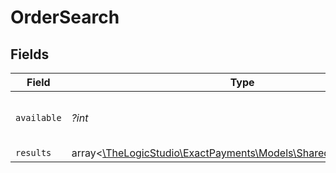# OrderSearch


## Fields

| Field                                                                                                    | Type                                                                                                     | Required                                                                                                 | Description                                                                                              |
| -------------------------------------------------------------------------------------------------------- | -------------------------------------------------------------------------------------------------------- | -------------------------------------------------------------------------------------------------------- | -------------------------------------------------------------------------------------------------------- |
| `available`                                                                                              | *?int*                                                                                                   | :heavy_minus_sign:                                                                                       | Total number of orders available.                                                                        |
| `results`                                                                                                | array<[\TheLogicStudio\ExactPayments\Models\Shared\OrderResponse](../../Models/Shared/OrderResponse.md)> | :heavy_minus_sign:                                                                                       | N/A                                                                                                      |